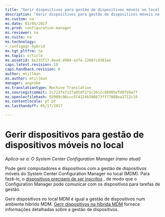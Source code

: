 ```yaml
---
title: "Gerir dispositivos para gestão de dispositivos móveis no local | Documentos do Microsoft"
description: "Gerir dispositivos para gestão de dispositivos móveis no local com o Configuration Manager."
ms.custom: na
ms.date: 03/05/2017
ms.prod: configuration-manager
ms.reviewer: na
ms.suite: na
ms.technology:
- configmgr-hybrid
ms.tgt_pltfrm: na
ms.topic: article
ms.assetid: 6e233f17-8ead-4984-a3fa-12687c4381ee
caps.latest.revision: 18
caps.handback.revision: 0
author: mtillman
ms.author: mtillman
manager: angrobe
ms.translationtype: Machine Translation
ms.sourcegitcommit: 2c723fe7137a95df271c3612c88805efd8fb9a77
ms.openlocfilehash: 92009c96ccc5f4124b300873ff77088ea1712c19
ms.contentlocale: pt-pt
ms.lasthandoff: 05/17/2017

---
```

# <a name="manage-devices-for-on-premises-mobile-device-management"></a>Gerir dispositivos para gestão de dispositivos móveis no local

*Aplica-se a: O System Center Configuration Manager (ramo atual)*

Pode gerir computadores e dispositivos com a gestão de dispositivos móveis do System Center Configuration Manager no local (MDM). Para fazê-lo, o [dispositivos precisem de ser inscritos](enroll-devices-on-premises-mdm.md) , de modo que o Configuration Manager pode comunicar com os dispositivos para tarefas de gestão.

Gerir dispositivos no local MDM é igual a gestão de dispositivos num ambiente híbrido MDM. [Gerir dispositivos na híbrida MDM](wipe-lock-reset-devices.md) fornece informações detalhadas sobre a gestão de dispositivos.

